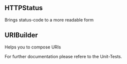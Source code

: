 ## HTTPStatus ##
Brings status-code to a more readable form

## URIBuilder ##
Helps you to compose URIs

For further documentation please refere to the Unit-Tests.